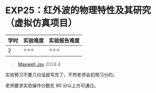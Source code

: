 # EXP25：红外波的物理特性及其研究（虚拟仿真项目）

| 学时 | 实验难度 | 实验报告难度 |
|------|---------|------------|
| 2 | ⭐⭐⭐ | ⭐⭐⭐ |

> [Maxwell Jay](https://github.com/MaxwellJay256) 2024.4

实验预习不要几句话就写完了，不然老师会扣预习分的。

老师要求实验操作分数在 80 分以上方可通过。
